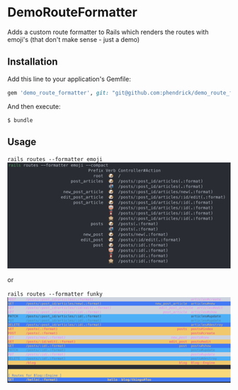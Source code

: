 # DemoRouteFormatter

Adds a custom route formatter to Rails which renders the routes with emoji's (that don't make sense - just a demo)

## Installation

Add this line to your application's Gemfile:

```ruby
gem 'demo_route_formatter', git: "git@github.com:phendrick/demo_route_formatter.git"
```

And then execute:

    $ bundle


## Usage

`rails routes --formatter emoji`
![Emoji route formatter example](https://github.com/phendrick/demo_route_formatter/blob/main/routes.png)

or 

`rails routes --formatter funky`
![Emoji route formatter example](https://github.com/phendrick/demo_route_formatter/blob/main/funky.png)
